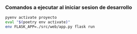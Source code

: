 ### Comandos a ejecutar al iniciar sesion de desarrollo

```bash
pyenv activate proyecto
eval "$(poetry env activate)"
env FLASK_APP=./src/web/app.py flask run
```
